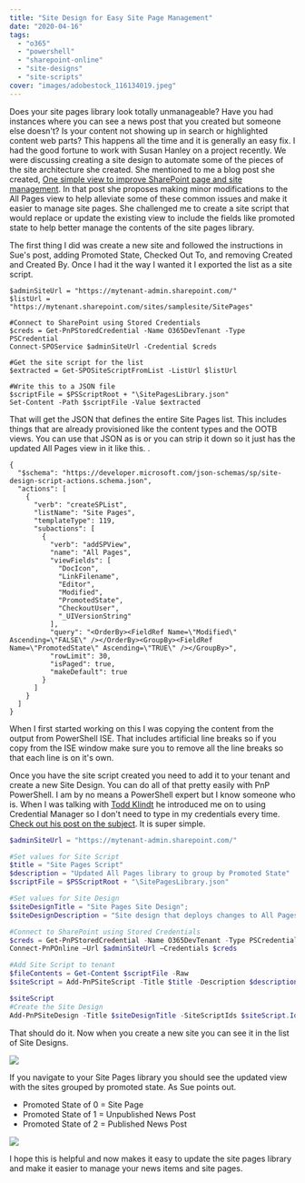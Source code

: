 ```yaml
---
title: "Site Design for Easy Site Page Management"
date: "2020-04-16"
tags: 
  - "o365"
  - "powershell"
  - "sharepoint-online"
  - "site-designs"
  - "site-scripts"
cover: "images/adobestock_116134019.jpeg"
---
```


Does your site pages library look totally unmanageable? Have you had instances where you can see a news post that you created but someone else doesn't? Is your content not showing up in search or highlighted content web parts? This happens all the time and it is generally an easy fix. I had the good fortune to work with Susan Hanley on a project recently. We were discussing creating a site design to automate some of the pieces of the site architecture she created. She mentioned to me a blog post she created, [One simple view to improve SharePoint page and site management](https://www.computerworld.com/article/3441838/one-simple-view-to-improve-sharepoint-page-and-site-management.html). In that post she proposes making minor modifications to the All Pages view to help alleviate some of these common issues and make it easier to manage site pages. She challenged me to create a site script that would replace or update the existing view to include the fields like promoted state to help better manage the contents of the site pages library.

The first thing I did was create a new site and followed the instructions in Sue's post, adding Promoted State, Checked Out To, and removing Created and Created By. Once I had it the way I wanted it I exported the list as a site script.

```
$adminSiteUrl = "https://mytenant-admin.sharepoint.com/"
$listUrl = "https://mytenant.sharepoint.com/sites/samplesite/SitePages"

#Connect to SharePoint using Stored Credentials
$creds = Get-PnPStoredCredential -Name O365DevTenant -Type PSCredential
Connect-SPOService $adminSiteUrl -Credential $creds

#Get the site script for the list
$extracted = Get-SPOSiteScriptFromList -ListUrl $listUrl

#Write this to a JSON file
$scriptFile = $PSScriptRoot + "\SitePagesLibrary.json"
Set-Content -Path $scriptFile -Value $extracted
```

That will get the JSON that defines the entire Site Pages list. This includes things that are already provisioned like the content types and the OOTB views. You can use that JSON as is or you can strip it down so it just has the updated All Pages view in it like this. .

```jscript
{
  "$schema": "https://developer.microsoft.com/json-schemas/sp/site-design-script-actions.schema.json",
  "actions": [
    {
      "verb": "createSPList",
      "listName": "Site Pages",
      "templateType": 119,
      "subactions": [
        {
          "verb": "addSPView",
          "name": "All Pages",
          "viewFields": [
            "DocIcon",
            "LinkFilename",
            "Editor",
            "Modified",
            "PromotedState",
            "CheckoutUser",
            "_UIVersionString"
          ],
          "query": "<OrderBy><FieldRef Name=\"Modified\" Ascending=\"FALSE\" /></OrderBy><GroupBy><FieldRef Name=\"PromotedState\" Ascending=\"TRUE\" /></GroupBy>",
          "rowLimit": 30,
          "isPaged": true,
          "makeDefault": true
        }
      ]
    }
  ]
}
```

When I first started working on this I was copying the content from the output from PowerShell ISE. That includes artificial line breaks so if you copy from the ISE window make sure you to remove all the line breaks so that each line is on it's own.

Once you have the site script created you need to add it to your tenant and create a new Site Design. You can do all of that pretty easily with PnP PowerShell. I am by no means a PowerShell expert but I know someone who is. When I was talking with [Todd Klindt](https://www.toddklindt.com/default.aspx) he introduced me on to using Credential Manager so I don't need to type in my credentials every time. [Check out his post on the subject](https://www.toddklindt.com/blog/Lists/Posts/Post.aspx?ID=800). It is super simple.

```powershell
$adminSiteUrl = "https://mytenant-admin.sharepoint.com/"

#Set values for Site Script
$title = "Site Pages Script"
$description = "Updated All Pages library to group by Promoted State"
$scriptFile = $PSScriptRoot + "\SitePagesLibrary.json"

#Set values for Site Design
$siteDesignTitle = "Site Pages Site Design";
$siteDesignDescription = "Site design that deploys changes to All Pages view to group by promoted state";

#Connect to SharePoint using Stored Credentials
$creds = Get-PnPStoredCredential -Name O365DevTenant -Type PSCredential
Connect-PnPOnline –Url $adminSiteUrl –Credentials $creds

#Add Site Script to tenant
$fileContents = Get-Content $scriptFile -Raw
$siteScript = Add-PnPSiteScript -Title $title -Description $description -Content $fileContents

$siteScript
#Create the Site Design
Add-PnPSiteDesign -Title $siteDesignTitle -SiteScriptIds $siteScript.Id -Description $siteDesignDescription -WebTemplate CommunicationSite
```

That should do it. Now when you create a new site you can see it in the list of Site Designs.

![](https://spdcp.com/wp-content/uploads/2020/04/site-design.jpg?w=1024)

If you navigate to your Site Pages library you should see the updated view with the sites grouped by promoted state. As Sue points out.

- Promoted State of 0 = Site Page
- Promoted State of 1 = Unpublished News Post
- Promoted State of 2 = Published News Post

![](https://spdcp.com/wp-content/uploads/2020/04/site-designs2.jpg?w=1024)

I hope this is helpful and now makes it easy to update the site pages library and make it easier to manage your news items and site pages.
